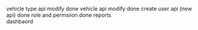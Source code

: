 vehicle type api modify    done
vehicle api modify         done
create user api (new api)  done
role and permsiion         done
reports                    
dashbaord

